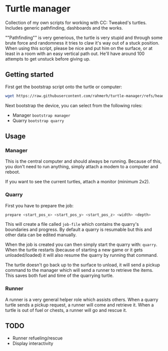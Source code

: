 # Turtle manager

Collection of my own scripts for working with CC: Tweaked's turtles. Includes generic pathfinding, dashboards and the works.

""Pathfinding"" is very generious, the turtle is very stupid and through some brute force and randomness it tries to claw it's way out of a stuck position. When using this script, please be nice and put him on the surface, or at least in a room with an easy vertical path out. He'll have around 100 attempts to get unstuck before giving up.

## Getting started

First get the bootstrap script onto the turtle or computer:

```sh
wget https://raw.githubusercontent.com/rahmerh/turtle-manager/refs/heads/main/bootstrap.lua
```

Next bootstrap the device, you can select from the following roles:

- Manager `bootstrap manager`
- Quarry `bootstrap quarry`

## Usage

### Manager

This is the central computer and should always be running. Because of this, you don't need to run anything, simply attach a modem to a computer and reboot.

If you want to see the current turtles, attach a monitor (minimum 2x2).

### Quarry

First you have to prepare the job:

```sh
prepare <start_pos_x> <start_pos_y> <start_pos_z> <width> <depth>
```

This will create a file called `job-file` which contains the quarry's boundaries and progress. By default a quarry is resumable but this and other data can be edited manually.

When the job is created you can then simply start the quarry with: `quarry`. When the turtle restarts (because of starting a new game or it gets unloaded/loaded) it will also resume the quarry by running that command.

The turtle doesn't go back up to the surface to unload, it will send a pickup command to the manager which will send a runner to retrieve the items. This saves both fuel and time of the quarrying turtle.

### Runner

A runner is a very general helper role which assists others. When a quarry turtle sends a pickup request, a runner will come and retrieve it. When a turtle is out of fuel or chests, a runner will go and rescue it.

## TODO

- Runner refueling/rescue
- Display interactivity
